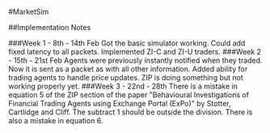 #MarketSim

##Implementation Notes

###Week 1 - 8th - 14th Feb
Got the basic simulator working. Could add fixed latency to all packets. Implemented ZI-C and ZI-U traders. 
###Week 2 - 15th - 21st Feb
Agents were previously instantly notified when they traded. Now it is sent as a packet as with all other information. 
Added ability for trading agents to handle price updates.
ZIP is doing something but not working properly yet.
###Week 3 - 22nd - 28th
There is a mistake in equation 5 of the ZIP section of the paper "Behavioural Investigations of Financial Trading 
Agents using Exchange Portal (ExPo)" by Stotter, Cartlidge and Cliff. The subtract 1 should be outside the division.
There is also a mistake in equation 6. 
